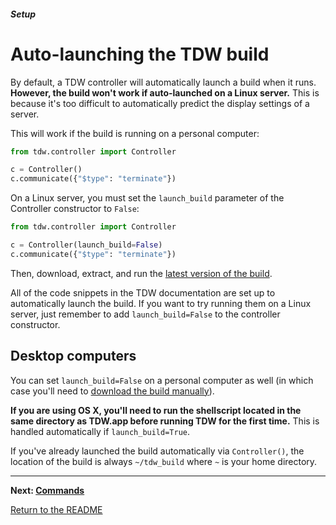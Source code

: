 ##### Setup

# Auto-launching the TDW build

By default, a TDW controller will automatically launch a build when it runs. **However, the build won't work if auto-launched on a Linux server.** This is because it's too difficult to automatically predict the display settings of a server.

This will work if the build is running on a personal computer:

```python
from tdw.controller import Controller

c = Controller()
c.communicate({"$type": "terminate"})
```

On a Linux server, you must set the `launch_build` parameter of the Controller constructor to `False`:

```python
from tdw.controller import Controller

c = Controller(launch_build=False)
c.communicate({"$type": "terminate"})
```

Then, download, extract, and run the [latest version of the build](https://github.com/threedworld-mit/tdw/releases/latest/).

All of the code snippets in the TDW documentation are set up to automatically launch the build. If you want to try running them on a Linux server, just remember to add `launch_build=False` to the controller constructor.

## Desktop computers

You can set `launch_build=False` on a personal computer as well (in which case you'll need to [download the build manually](https://github.com/threedworld-mit/tdw/releases/latest/)).

**If you are using OS X, you'll need to run the shellscript located in the same directory as TDW.app before running TDW for the first time.** This is handled automatically if `launch_build=True`.

If you've already launched the build automatically via `Controller()`, the location of the build is always `~/tdw_build` where `~` is your home directory.

***

**Next: [Commands](commands.md)**

[Return to the README](../../../README.md)